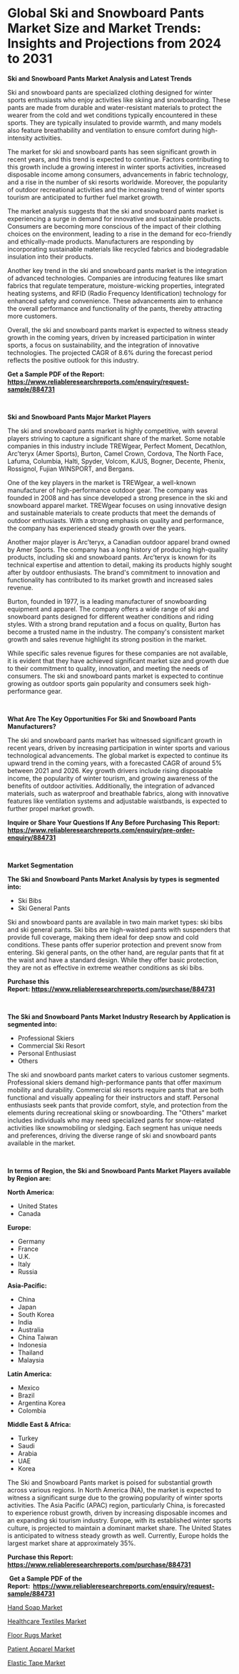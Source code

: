<p><h1>Global Ski and Snowboard Pants Market Size and Market Trends: Insights and Projections from 2024 to 2031</h1></p><p><strong>Ski and Snowboard Pants Market Analysis and Latest Trends</strong></p>
<p><p>Ski and snowboard pants are specialized clothing designed for winter sports enthusiasts who enjoy activities like skiing and snowboarding. These pants are made from durable and water-resistant materials to protect the wearer from the cold and wet conditions typically encountered in these sports. They are typically insulated to provide warmth, and many models also feature breathability and ventilation to ensure comfort during high-intensity activities.</p><p>The market for ski and snowboard pants has seen significant growth in recent years, and this trend is expected to continue. Factors contributing to this growth include a growing interest in winter sports activities, increased disposable income among consumers, advancements in fabric technology, and a rise in the number of ski resorts worldwide. Moreover, the popularity of outdoor recreational activities and the increasing trend of winter sports tourism are anticipated to further fuel market growth.</p><p>The market analysis suggests that the ski and snowboard pants market is experiencing a surge in demand for innovative and sustainable products. Consumers are becoming more conscious of the impact of their clothing choices on the environment, leading to a rise in the demand for eco-friendly and ethically-made products. Manufacturers are responding by incorporating sustainable materials like recycled fabrics and biodegradable insulation into their products.</p><p>Another key trend in the ski and snowboard pants market is the integration of advanced technologies. Companies are introducing features like smart fabrics that regulate temperature, moisture-wicking properties, integrated heating systems, and RFID (Radio Frequency Identification) technology for enhanced safety and convenience. These advancements aim to enhance the overall performance and functionality of the pants, thereby attracting more customers.</p><p>Overall, the ski and snowboard pants market is expected to witness steady growth in the coming years, driven by increased participation in winter sports, a focus on sustainability, and the integration of innovative technologies. The projected CAGR of 8.6% during the forecast period reflects the positive outlook for this industry.</p></p>
<p><strong>Get a Sample PDF of the Report:&nbsp; <a href="https://www.reliableresearchreports.com/enquiry/request-sample/884731">https://www.reliableresearchreports.com/enquiry/request-sample/884731</a></strong></p>
<p>&nbsp;</p>
<p><strong>Ski and Snowboard Pants Major Market Players</strong></p>
<p><p>The ski and snowboard pants market is highly competitive, with several players striving to capture a significant share of the market. Some notable companies in this industry include TREWgear, Perfect Moment, Decathlon, Arc’teryx (Amer Sports), Burton, Camel Crown, Cordova, The North Face, Lafuma, Columbia, Halti, Spyder, Volcom, KJUS, Bogner, Decente, Phenix, Rossignol, Fujian WINSPORT, and Bergans.</p><p>One of the key players in the market is TREWgear, a well-known manufacturer of high-performance outdoor gear. The company was founded in 2008 and has since developed a strong presence in the ski and snowboard apparel market. TREWgear focuses on using innovative design and sustainable materials to create products that meet the demands of outdoor enthusiasts. With a strong emphasis on quality and performance, the company has experienced steady growth over the years.</p><p>Another major player is Arc’teryx, a Canadian outdoor apparel brand owned by Amer Sports. The company has a long history of producing high-quality products, including ski and snowboard pants. Arc’teryx is known for its technical expertise and attention to detail, making its products highly sought after by outdoor enthusiasts. The brand's commitment to innovation and functionality has contributed to its market growth and increased sales revenue.</p><p>Burton, founded in 1977, is a leading manufacturer of snowboarding equipment and apparel. The company offers a wide range of ski and snowboard pants designed for different weather conditions and riding styles. With a strong brand reputation and a focus on quality, Burton has become a trusted name in the industry. The company's consistent market growth and sales revenue highlight its strong position in the market.</p><p>While specific sales revenue figures for these companies are not available, it is evident that they have achieved significant market size and growth due to their commitment to quality, innovation, and meeting the needs of consumers. The ski and snowboard pants market is expected to continue growing as outdoor sports gain popularity and consumers seek high-performance gear.</p></p>
<p>&nbsp;</p>
<p><strong>What Are The Key Opportunities For Ski and Snowboard Pants Manufacturers?</strong></p>
<p><p>The ski and snowboard pants market has witnessed significant growth in recent years, driven by increasing participation in winter sports and various technological advancements. The global market is expected to continue its upward trend in the coming years, with a forecasted CAGR of around 5% between 2021 and 2026. Key growth drivers include rising disposable income, the popularity of winter tourism, and growing awareness of the benefits of outdoor activities. Additionally, the integration of advanced materials, such as waterproof and breathable fabrics, along with innovative features like ventilation systems and adjustable waistbands, is expected to further propel market growth.</p></p>
<p><strong>Inquire or Share Your Questions If Any Before Purchasing This Report: <a href="https://www.reliableresearchreports.com/enquiry/pre-order-enquiry/884731">https://www.reliableresearchreports.com/enquiry/pre-order-enquiry/884731</a></strong></p>
<p>&nbsp;</p>
<p><strong>Market Segmentation</strong></p>
<p><strong>The Ski and Snowboard Pants Market Analysis by types is segmented into:</strong></p>
<p><ul><li>Ski Bibs</li><li>Ski General Pants</li></ul></p>
<p><p>Ski and snowboard pants are available in two main market types: ski bibs and ski general pants. Ski bibs are high-waisted pants with suspenders that provide full coverage, making them ideal for deep snow and cold conditions. These pants offer superior protection and prevent snow from entering. Ski general pants, on the other hand, are regular pants that fit at the waist and have a standard design. While they offer basic protection, they are not as effective in extreme weather conditions as ski bibs.</p></p>
<p><strong>Purchase this Report:&nbsp;<a href="https://www.reliableresearchreports.com/purchase/884731">https://www.reliableresearchreports.com/purchase/884731</a></strong></p>
<p>&nbsp;</p>
<p><strong>The Ski and Snowboard Pants Market Industry Research by Application is segmented into:</strong></p>
<p><ul><li>Professional Skiers</li><li>Commercial Ski Resort</li><li>Personal Enthusiast</li><li>Others</li></ul></p>
<p><p>The ski and snowboard pants market caters to various customer segments. Professional skiers demand high-performance pants that offer maximum mobility and durability. Commercial ski resorts require pants that are both functional and visually appealing for their instructors and staff. Personal enthusiasts seek pants that provide comfort, style, and protection from the elements during recreational skiing or snowboarding. The "Others" market includes individuals who may need specialized pants for snow-related activities like snowmobiling or sledging. Each segment has unique needs and preferences, driving the diverse range of ski and snowboard pants available in the market.</p></p>
<p>&nbsp;</p>
<p><strong>In terms of Region, the Ski and Snowboard Pants Market Players available by Region are:</strong></p>
<p>
    <p> <strong> North America: </strong>
        <ul>
            <li>United States</li>
            <li>Canada</li>
        </ul>
        </p> 
    <p> <strong> Europe: </strong>
        <ul>
            <li>Germany</li>
            <li>France</li>
            <li>U.K.</li>
            <li>Italy</li>
            <li>Russia</li>
        </ul>
        </p> 
    <p> <strong> Asia-Pacific: </strong>
        <ul>
            <li>China</li>
            <li>Japan</li>
            <li>South Korea</li>
            <li>India</li>
            <li>Australia</li>
            <li>China Taiwan</li>
            <li>Indonesia</li>
            <li>Thailand</li>
            <li>Malaysia</li>
        </ul>
        </p> 
    <p> <strong> Latin America: </strong>
        <ul>
            <li>Mexico</li>
            <li>Brazil</li>
            <li>Argentina Korea</li>
            <li>Colombia</li>
        </ul>
        </p> 
    <p> <strong> Middle East & Africa: </strong>
        <ul>
            <li>Turkey</li>
            <li>Saudi</li>
            <li>Arabia</li>
            <li>UAE</li>
            <li>Korea</li>
        </ul>
    </p>
    </p>
<p><p>The Ski and Snowboard Pants market is poised for substantial growth across various regions. In North America (NA), the market is expected to witness a significant surge due to the growing popularity of winter sports activities. The Asia Pacific (APAC) region, particularly China, is forecasted to experience robust growth, driven by increasing disposable incomes and an expanding ski tourism industry. Europe, with its established winter sports culture, is projected to maintain a dominant market share. The United States is anticipated to witness steady growth as well. Currently, Europe holds the largest market share at approximately 35%.</p></p>
<p><strong>Purchase this Report: <a href="https://www.reliableresearchreports.com/purchase/884731">https://www.reliableresearchreports.com/purchase/884731</a></strong></p>
<p>&nbsp;<strong>Get a Sample PDF of the Report:&nbsp;&nbsp;<a href="https://www.reliableresearchreports.com/enquiry/request-sample/884731">https://www.reliableresearchreports.com/enquiry/request-sample/884731</a></strong></p>
<p><strong></strong></p>
<p><p><a href="https://github.com/RichRobinson5/Market-Research-Report-List-2/blob/main/hand-soap-market.md">Hand Soap Market</a></p><p><a href="https://github.com/RoccoManning/Market-Research-Report-List-2/blob/main/healthcare-textiles-market.md">Healthcare Textiles Market</a></p><p><a href="https://github.com/GroverBarry/Market-Research-Report-List-2/blob/main/floor-rugs-market.md">Floor Rugs Market</a></p><p><a href="https://github.com/NorbertYates/Market-Research-Report-List-2/blob/main/patient-apparel-market.md">Patient Apparel Market</a></p><p><a href="https://github.com/JameTravis/Market-Research-Report-List-2/blob/main/elastic-tape-market.md">Elastic Tape Market</a></p></p>